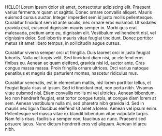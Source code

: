 HELLO!
Lorem ipsum dolor sit amet, consectetur adipiscing elit. Praesent varius fermentum quam ut sagittis. Donec ornare convallis aliquet. Mauris euismod cursus auctor. Integer imperdiet sem id justo mollis pellentesque. Curabitur tincidunt sem id ante iaculis, nec ornare eros euismod. Ut sodales gravida erat, euismod dignissim mauris semper in. Morbi quis erat malesuada, pretium ante eu, dignissim elit. Vestibulum vel hendrerit nisl, vel dignissim dolor. Sed lobortis mauris vitae feugiat tincidunt. Donec porttitor metus sit amet libero tempus, in sollicitudin augue cursus.

Curabitur viverra semper orci ut fringilla. Duis laoreet orci in justo feugiat lobortis. Nulla vel turpis velit. Sed tincidunt diam nisi, ac eleifend eros finibus eu. Aenean ac quam eleifend, gravida nisi id, auctor ante. Cras congue massa massa. Proin fringilla ornare ultrices. Orci varius natoque penatibus et magnis dis parturient montes, nascetur ridiculus mus.

Curabitur venenatis, est in elementum mattis, nisl lorem porttitor tellus, et feugiat ligula risus ut ipsum. Sed id tincidunt erat, non porta nibh. Vivamus vitae euismod nisl. Etiam convallis mollis mi vel ultricies. Aenean bibendum, leo non hendrerit feugiat, erat tortor congue turpis, at congue diam lorem at sem. Aenean vestibulum nulla mi, sed pharetra nibh gravida id. Sed in mauris nec ligula faucibus eleifend sit amet a lorem. Aenean vel ipsum enim. Pellentesque vel massa vitae ex blandit bibendum vitae vulputate turpis. Nam felis risus, facilisis a semper non, faucibus ac nunc. Praesent sed posuere lacus. Nunc dictum hendrerit eros vel aliquam. Aenean id arcu nibh.
